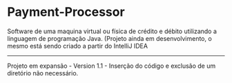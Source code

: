 # Payment-Processor

Software de uma maquina virtual ou física de crédito e débito utilizando a linguagem de programação Java. (Projeto ainda em desenvolvimento, o mesmo está sendo criado a partir do IntelliJ IDEA
****************************************************************************************************************************************************************************************
Projeto em expansão - Version 1.1 - Inserção do código e exclusão de um diretório não necessário.
